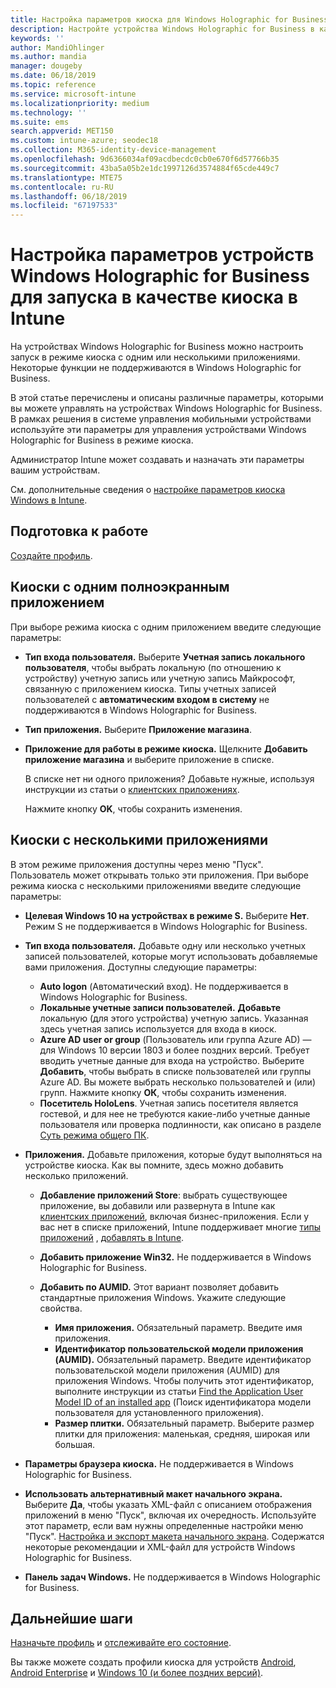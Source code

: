 ```yaml
---
title: Настройка параметров киоска для Windows Holographic for Business в Microsoft Intune в Azure | Документация Майкрософт
description: Настройте устройства Windows Holographic for Business в качестве киосков с одним или несколькими приложениями, добавив приложения, отобразив панель задач, а также настроив меню "Пуск" и веб-браузер в Microsoft Intune.
keywords: ''
author: MandiOhlinger
ms.author: mandia
manager: dougeby
ms.date: 06/18/2019
ms.topic: reference
ms.service: microsoft-intune
ms.localizationpriority: medium
ms.technology: ''
ms.suite: ems
search.appverid: MET150
ms.custom: intune-azure; seodec18
ms.collection: M365-identity-device-management
ms.openlocfilehash: 9d6366034af09acdbecdc0cb0e670f6d57766b35
ms.sourcegitcommit: 43ba5a05b2e1dc1997126d3574884f65cde449c7
ms.translationtype: MTE75
ms.contentlocale: ru-RU
ms.lasthandoff: 06/18/2019
ms.locfileid: "67197533"
---
```

# <a name="windows-holographic-for-business-device-settings-to-run-as-a-kiosk-in-intune"></a>Настройка параметров устройств Windows Holographic for Business для запуска в качестве киоска в Intune

На устройствах Windows Holographic for Business можно настроить запуск в режиме киоска с одним или несколькими приложениями. Некоторые функции не поддерживаются в Windows Holographic for Business.

В этой статье перечислены и описаны различные параметры, которыми вы можете управлять на устройствах Windows Holographic for Business. В рамках решения в системе управления мобильными устройствами используйте эти параметры для управления устройствами Windows Holographic for Business в режиме киоска.

Администратор Intune может создавать и назначать эти параметры вашим устройствам.

См. дополнительные сведения о [настройке параметров киоска Windows в Intune](kiosk-settings.md).

## <a name="before-you-begin"></a>Подготовка к работе

[Создайте профиль](kiosk-settings.md#create-the-profile).

## <a name="single-full-screen-app-kiosks"></a>Киоски с одним полноэкранным приложением

При выборе режима киоска с одним приложением введите следующие параметры:

- **Тип входа пользователя.** Выберите **Учетная запись локального пользователя**, чтобы выбрать локальную (по отношению к устройству) учетную запись или учетную запись Майкрософт, связанную с приложением киоска. Типы учетных записей пользователей с **автоматическим входом в систему** не поддерживаются в Windows Holographic for Business.

- **Тип приложения.** Выберите **Приложение магазина**.

- **Приложение для работы в режиме киоска.** Щелкните **Добавить приложение магазина** и выберите приложение в списке.

    В списке нет ни одного приложения? Добавьте нужные, используя инструкции из статьи о [клиентских приложениях](apps-add.md).

    Нажмите кнопку **OK**, чтобы сохранить изменения.

## <a name="multi-app-kiosks"></a>Киоски с несколькими приложениями

В этом режиме приложения доступны через меню "Пуск". Пользователь может открывать только эти приложения. При выборе режима киоска с несколькими приложениями введите следующие параметры:

- **Целевая Windows 10 на устройствах в режиме S.** Выберите **Нет**. Режим S не поддерживается в Windows Holographic for Business.

- **Тип входа пользователя.** Добавьте одну или несколько учетных записей пользователей, которые могут использовать добавляемые вами приложения. Доступны следующие параметры: 

  - **Auto logon** (Автоматический вход). Не поддерживается в Windows Holographic for Business.
  - **Локальные учетные записи пользователей.** **Добавьте** локальную (для этого устройства) учетную запись. Указанная здесь учетная запись используется для входа в киоск.
  - **Azure AD user or group** (Пользователь или группа Azure AD) — для Windows 10 версии 1803 и более поздних версий. Требует вводить учетные данные для входа на устройство. Выберите **Добавить**, чтобы выбрать в списке пользователей или группы Azure AD. Вы можете выбрать несколько пользователей и (или) групп. Нажмите кнопку **ОК**, чтобы сохранить изменения.
  - **Посетитель HoloLens**. Учетная запись посетителя является гостевой, и для нее не требуются какие-либо учетные данные пользователя или проверка подлинности, как описано в разделе [Суть режима общего ПК](https://docs.microsoft.com/windows/configuration/set-up-shared-or-guest-pc#shared-pc-mode-concepts).

- **Приложения.** Добавьте приложения, которые будут выполняться на устройстве киоска. Как вы помните, здесь можно добавить несколько приложений.

  - **Добавление приложений Store**: выбрать существующее приложение, вы добавили или развернута в Intune как [клиентских приложений](apps-add.md), включая бизнес-приложения. Если у вас нет в списке приложений, Intune поддерживает многие [типы приложений](apps-add.md) , [добавлять в Intune](store-apps-windows.md).
  - **Добавить приложение Win32.** Не поддерживается в Windows Holographic for Business.
  - **Добавить по AUMID.** Этот вариант позволяет добавить стандартные приложения Windows. Укажите следующие свойства. 

    - **Имя приложения.** Обязательный параметр. Введите имя приложения.
    - **Идентификатор пользовательской модели приложения (AUMID).** Обязательный параметр. Введите идентификатор пользовательской модели приложения (AUMID) для приложения Windows. Чтобы получить этот идентификатор, выполните инструкции из статьи [Find the Application User Model ID of an installed app](https://docs.microsoft.com/windows-hardware/customize/enterprise/find-the-application-user-model-id-of-an-installed-app) (Поиск идентификатора модели пользователя для установленного приложения).
    - **Размер плитки.** Обязательный параметр. Выберите размер плитки для приложения: маленькая, средняя, широкая или большая.

- **Параметры браузера киоска.** Не поддерживается в Windows Holographic for Business.

- **Использовать альтернативный макет начального экрана.** Выберите **Да**, чтобы указать XML-файл с описанием отображения приложений в меню "Пуск", включая их очередность. Используйте этот параметр, если вам нужны определенные настройки меню "Пуск". [Настройка и экспорт макета начального экрана](https://docs.microsoft.com/hololens/hololens-kiosk#start-layout-for-hololens). Содержатся некоторые рекомендации и XML-файл для устройств Windows Holographic for Business.

- **Панель задач Windows.** Не поддерживается в Windows Holographic for Business.

## <a name="next-steps"></a>Дальнейшие шаги

[Назначьте профиль](device-profile-assign.md) и [отслеживайте его состояние](device-profile-monitor.md).

Вы также можете создать профили киоска для устройств [Android](device-restrictions-android.md#kiosk), [Android Enterprise](device-restrictions-android-for-work.md#dedicated-device-settings) и [Windows 10 (и более поздних версий)](kiosk-settings-windows.md).
